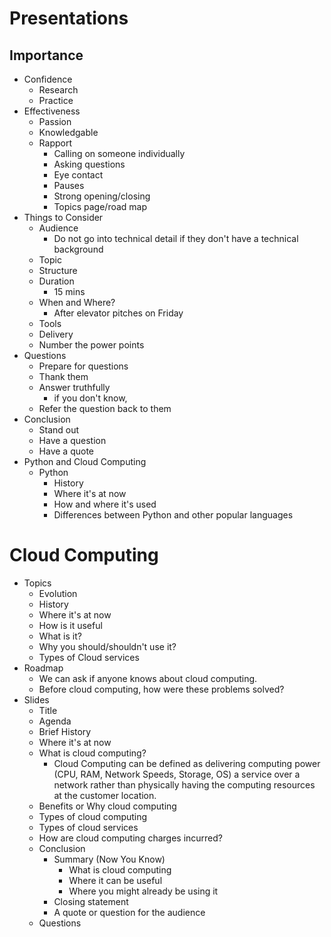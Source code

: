 # Presentations
## Importance
- Confidence
    - Research
    - Practice
- Effectiveness
    - Passion
    - Knowledgable
    - Rapport
        - Calling on someone individually
        - Asking questions
        - Eye contact
        - Pauses
        - Strong opening/closing
        - Topics page/road map
- Things to Consider
    - Audience
        - Do not go into technical detail if they don't have a technical background
    - Topic
    - Structure
    - Duration  
        - 15 mins
    - When and Where?
        - After elevator pitches on Friday
    - Tools
    - Delivery
    - Number the power points
- Questions
    - Prepare for questions
    - Thank them
    - Answer truthfully
        - if you don't know, 
    - Refer the question back to them
- Conclusion
    - Stand out
    - Have a question
    - Have a quote
- Python and Cloud Computing
    - Python
        - History
        - Where it's at now
        - How and where it's used
        - Differences between Python and other popular languages
# Cloud Computing
- Topics
    - Evolution
    - History
    - Where it's at now
    - How is it useful
    - What is it?
    - Why you should/shouldn't use it?
    - Types of Cloud services
- Roadmap
    - We can ask if anyone knows about cloud computing.
    - Before cloud computing, how were these problems solved?
- Slides
    - Title
    - Agenda
    - Brief History
    - Where it's at now
    - What is cloud computing?
        - Cloud Computing can be defined as delivering computing power (CPU, RAM, Network Speeds, Storage, OS) a service over a network rather than physically having the computing resources at the customer location.
    - Benefits or Why cloud computing
    - Types of cloud computing
    - Types of cloud services
    - How are cloud computing charges incurred?
    - Conclusion
        - Summary (Now You Know)
            - What is cloud computing
            - Where it can be useful
            - Where you might already be using it
        - Closing statement
        - A quote or question for the audience
    - Questions